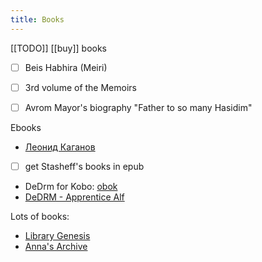 ```yaml
---
title: Books
---
```

[[TODO]] [[buy]] books
- [ ] Beis Habhira (Meiri)
- [ ] 3rd volume of the Memoirs
- [ ] Avrom Mayor's biography "Father to so many Hasidim"


Ebooks
- [Леонид Каганов](https://lleo.me/arhive)
- [ ] get Stasheff's books in epub
- DeDrm for Kobo: [obok](https://www.epubor.com/convert-kobo-kepub-to-epub-and-remove-drm.html)
- [DeDRM - Apprentice Alf](https://apprenticealf.wordpress.com/)

Lots of books:
- [Library Genesis](https://libgen.is/)
- [Anna's Archive](https://annas-archive.org/)
